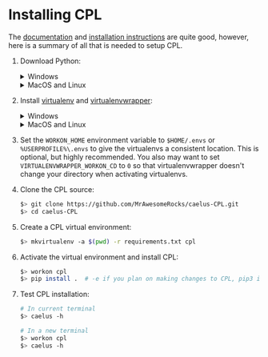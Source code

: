 # Installing CPL

The [documentation](http://caelus.readthedocs.io/en/latest) and [installation instructions](http://caelus.readthedocs.io/en/latest/user/installation.html) are quite good, however, here is a summary of all that is needed to setup CPL.

1. Download Python:
   <details><summary>Windows</summary>

   Go to the [Python website](https://python.org/) and download the latest version of Python.

   </details>

   <details><summary>MacOS and Linux</summary>

   MacOS and Linux already come with Python (as `python3`), however, you can always download a newer version from the [Python website](https://python.org/).

   </details>

2. Install [virtualenv](https://virtualenv.pypa.io/en/latest/) and [virtualenvwrapper](https://virtualenvwrapper.readthedocs.io/en/latest/):
   <details><summary>Windows</summary>

   ```ps
   $> pip install virtualenv; `
        git clone https://github.com/regisf/virtualenvwrapper-powershell.git; `
        cd virtualenvwrapper-powershell; `
        ./Install.ps1; `
        cd ..; `
        Remove-Item -Recurse -Force virtualenvwrapper-powershell
   ```

   </details>

   <details><summary>MacOS and Linux</summary>

   ```sh
   $> pip3 install virtualenv virtualenvwrapper \
        && echo "source /usr/local/bin/virtualenvwrapper.sh" >> .bashrc
   ```

    </details>

3. Set the `WORKON_HOME` environment variable to `$HOME/.envs` or `%USERPROFILE%\.envs` to give the virtualenvs a consistent location. This is optional, but highly recommended. You also may want to set `VIRTUALENVWRAPPER_WORKON_CD` to `0` so that virtualenvwrapper doesn't change your directory when activating virtualenvs.

4. Clone the CPL source:
   ```sh
   $> git clone https://github.com/MrAwesomeRocks/caelus-CPL.git
   $> cd caelus-CPL
   ```
5. Create a CPL virtual environment:
   ```sh
   $> mkvirtualenv -a $(pwd) -r requirements.txt cpl
   ```
6. Activate the virtual environment and install CPL:
   ```sh
   $> workon cpl
   $> pip install .  # -e if you plan on making changes to CPL, pip3 if not on Windows
   ```
7. Test CPL installation:
    ```sh
    # In current terminal
    $> caelus -h

    # In a new terminal
    $> workon cpl
    $> caelus -h
    ```

